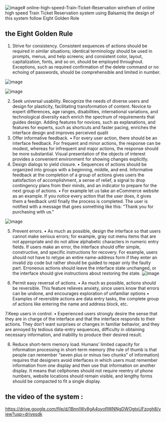 ![image](https://github.com/mohamedshehabeldean/online-high-speed-Train-Ticket-Reservation/assets/104523670/8f21de0e-046d-48d1-a4ae-1ea9cac55683)# online-high-speed-Train-Ticket-Reservation
wirefram of online high  speed Train Ticket Reservation system using Balsamiq
the design of this system follow Eight Golden Role
## the Eight Golden Rule
1. Strive for consistency.
Consistent sequences of actions should be required in similar situations;
identical terminology should be used in prompts, menus, and help screens;
and consistent color, layout, capitalization, fonts, and so on, should be
employed throughout. Exceptions, such as required confirmation of the
delete command or no echoing of passwords, should be comprehensible
and limited in number.

![image](https://github.com/mohamedshehabeldean/online-high-speed-Train-Ticket-Reservation/assets/104523670/2cd641c5-548e-4fa6-a142-952f9b3ff49e)

![image](https://github.com/mohamedshehabeldean/online-high-speed-Train-Ticket-Reservation/assets/104523670/e3598f9c-bbb6-4808-9595-d3ed6e2a6b22)

2. Seek universal usability.
Recognize the needs of diverse users and design for plasticity, facilitating
transformation of content. Novice to expert differences, age ranges,
disabilities, international variations, and technological diversity each enrich
the spectrum of requirements that guides design. Adding features for
novices, such as explanations, and features for experts, such as shortcuts and
faster pacing, enriches the interface design and improves perceived qualit
3. Offer informative feedback.
• For every user action, there should be an interface feedback. For
frequent and minor actions, the response can be modest, whereas for
infrequent and major actions, the response should be more substantial.
Visual presentation of the objects of interest provides a convenient
environment for showing changes explicitly.
4. Design dialogs to yield closure.
• Sequences of actions should be organized into groups with a beginning,
middle, and end. Informative feedback at the completion of a group of
actions gives users the satisfaction of accomplishment, a sense of relief, a
signal to drop contingency plans from their minds, and an indicator to
prepare for the next group of actions.
• For example let us take an eCommerce website as an example. If you notice
every action that the user does, it gives them a feedback until finally the
process is completed. The user is notified with a message that goes
something like this: "Thank you for purchasing with us."

![image](https://github.com/mohamedshehabeldean/online-high-speed-Train-Ticket-Reservation/assets/104523670/504cc073-a8f3-46fa-b83d-c46d2eb28846)

5. Prevent errors.
• As much as possible, design the interface so that users cannot make serious
errors; for example, gray out menu items that are not appropriate and do
not allow alphabetic characters in numeric entry fields. If users make an
error, the interface should offer simple, constructive, and specific
instructions for recovery. For example, users should not have to retype an
entire name-address form if they enter an invalid zip code but rather should
be guided to repair only the faulty part. Erroneous actions should leave the
interface state unchanged, or the interface should give instructions about
restoring the state.
![image](https://github.com/mohamedshehabeldean/online-high-speed-Train-Ticket-Reservation/assets/104523670/71799809-b0e5-4361-a646-fc85e42c2b09)

6. Permit easy reversal of actions.
• As much as possible, actions should be reversible. This feature relieves
anxiety, since users know that errors can be undone, and encourages
exploration of unfamiliar options
• Examples of reversible actions are data entry tasks, the complete
group of actions like entering the name and address block, etc.

7.Keep users in control.
• Experienced users strongly desire the sense that they are in charge of
the interface and that the interface responds to their actions. They don’t
want surprises or changes in familiar behavior, and they are annoyed by
tedious data-entry sequences, difficulty in obtaining necessary
information, and inability to produce their desired result.

8. Reduce short-term memory load.
Humans’ limited capacity for information processing in short-term memory (the
rule of thumb is that people can remember “seven plus or minus two chunks” of
information) requires that designers avoid interfaces in which users must
remember information from one display and then use that information on
another display. It means that cellphones should not require reentry of phone
numbers, website locations should remain visible, and lengthy forms should be
compacted to fit a single display.


## the video of the system :
  https://drive.google.com/file/d/1BnnIWv8gA4oyofIWNNgDWOgtxUFzogh8/view?usp=drivesdk



